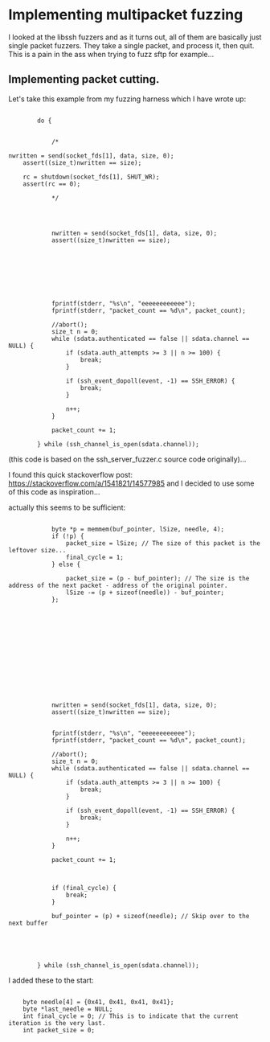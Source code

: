 
# Implementing multipacket fuzzing

I looked at the libssh fuzzers and as it turns out, all of them are basically just single packet fuzzers. They take a single packet, and process it, then quit. This is a pain in the ass when trying to fuzz sftp for example...

## Implementing packet cutting.

Let's take this example from my fuzzing harness which I have wrote up:

```

        do {


            /*

nwritten = send(socket_fds[1], data, size, 0);
    assert((size_t)nwritten == size);

    rc = shutdown(socket_fds[1], SHUT_WR);
    assert(rc == 0);

            */




            nwritten = send(socket_fds[1], data, size, 0);
            assert((size_t)nwritten == size);








            fprintf(stderr, "%s\n", "eeeeeeeeeeee");
            fprintf(stderr, "packet_count == %d\n", packet_count);

            //abort();
            size_t n = 0;
            while (sdata.authenticated == false || sdata.channel == NULL) {
                if (sdata.auth_attempts >= 3 || n >= 100) {
                    break;
                }

                if (ssh_event_dopoll(event, -1) == SSH_ERROR) {
                    break;
                }

                n++;
            }

            packet_count += 1;

        } while (ssh_channel_is_open(sdata.channel));

```

(this code is based on the ssh_server_fuzzer.c source code originally)...

I found this quick stackoverflow post: https://stackoverflow.com/a/1541821/14577985 and I decided to use some of this code as inspiration...

actually this seems to be sufficient:

```

            byte *p = memmem(buf_pointer, lSize, needle, 4);
            if (!p) {
                packet_size = lSize; // The size of this packet is the leftover size...
                final_cycle = 1;
            } else {

                packet_size = (p - buf_pointer); // The size is the address of the next packet - address of the original pointer.
                lSize -= (p + sizeof(needle)) - buf_pointer;
            };














            nwritten = send(socket_fds[1], data, size, 0);
            assert((size_t)nwritten == size);


            fprintf(stderr, "%s\n", "eeeeeeeeeeee");
            fprintf(stderr, "packet_count == %d\n", packet_count);

            //abort();
            size_t n = 0;
            while (sdata.authenticated == false || sdata.channel == NULL) {
                if (sdata.auth_attempts >= 3 || n >= 100) {
                    break;
                }

                if (ssh_event_dopoll(event, -1) == SSH_ERROR) {
                    break;
                }

                n++;
            }

            packet_count += 1;



            if (final_cycle) {
                break;
            }

            buf_pointer = (p) + sizeof(needle); // Skip over to the next buffer





        } while (ssh_channel_is_open(sdata.channel));

```

I added these to the start:

```

    byte needle[4] = {0x41, 0x41, 0x41, 0x41};
    byte *last_needle = NULL;
    int final_cycle = 0; // This is to indicate that the current iteration is the very last.
    int packet_size = 0;


```
















